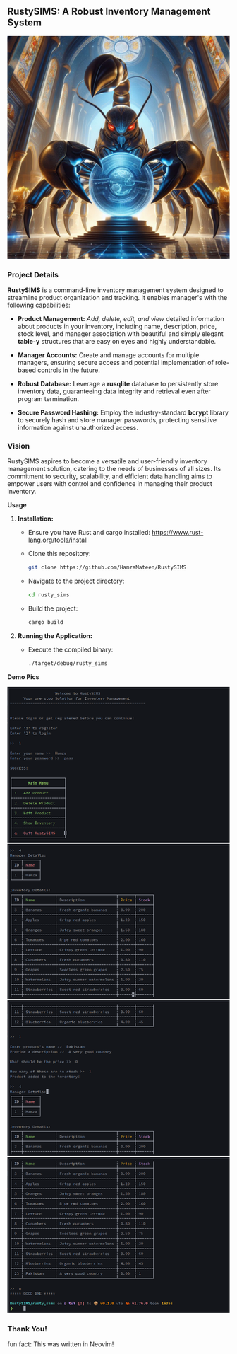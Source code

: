 ## RustySIMS: A Robust Inventory Management System
![behold](./demo/project_rep_pic.jpeg)


### Project Details
**RustySIMS** is a command-line inventory management system designed to streamline product organization and tracking. It enables manager's with the following capabilities:


- **Product Management:** *Add, delete, edit, and view* detailed information about products in your inventory, including name, description, price, stock level, and manager association with beautiful and simply elegant **table-y** structures that are easy on eyes and highly understandable.

- **Manager Accounts:** Create and manage accounts for multiple managers, ensuring secure access and potential implementation of role-based controls in the future.

- **Robust Database:** Leverage a **rusqlite** database to persistently store inventory data, guaranteeing data integrity and retrieval even after program termination.

- **Secure Password Hashing:** Employ the industry-standard **bcrypt** library to securely hash and store manager passwords, protecting sensitive information against unauthorized access.


### Vision


RustySIMS aspires to become a versatile and user-friendly inventory management solution, catering to the needs of businesses of all sizes. Its commitment to security, scalability, and efficient data handling aims to empower users with control and confidence in managing their product inventory.


**Usage**

1. **Installation:**
   - Ensure you have Rust and cargo installed:
     https://www.rust-lang.org/tools/install
     
   - Clone this repository:
     ```bash
     git clone https://github.com/HamzaMateen/RustySIMS
     ```
   - Navigate to the project directory:
     ```bash
     cd rusty_sims
     ```
   - Build the project:
     ```bash
     cargo build
     ```


2. **Running the Application:**
   - Execute the compiled binary:
     ```bash
     ./target/debug/rusty_sims
     ```


**Demo Pics**

![one](./demo/1.png)
![two](./demo/2.png)
![three](./demo/3.png)
![four](./demo/4.png)


### Thank You!

fun fact: 
This was written in Neovim!
